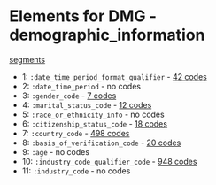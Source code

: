 # Elements for DMG - demographic_information
[segments](../segments.md)
* 1: `:date_time_period_format_qualifier` - [42 codes](../elements/DMG_1.md)
* 2: `:date_time_period` - no codes
* 3: `:gender_code` - [7 codes](../elements/DMG_3.md)
* 4: `:marital_status_code` - [12 codes](../elements/DMG_4.md)
* 5: `:race_or_ethnicity_info` - no codes
* 6: `:citizenship_status_code` - [18 codes](../elements/DMG_6.md)
* 7: `:country_code` - [498 codes](../elements/DMG_7.md)
* 8: `:basis_of_verification_code` - [20 codes](../elements/DMG_8.md)
* 9: `:age` - no codes
* 10: `:industry_code_qualifier_code` - [948 codes](../elements/DMG_10.md)
* 11: `:industry_code` - no codes
